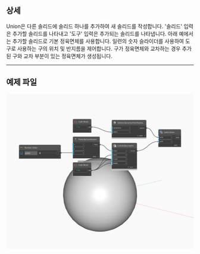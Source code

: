 ## 상세
Union은 다른 솔리드에 솔리드 하나를 추가하여 새 솔리드를 작성합니다. '솔리드' 입력은 추가할 솔리드를 나타내고 '도구' 입력은 추가되는 솔리드를 나타냅니다. 아래 예에서는 추가할 솔리드로 기본 정육면체를 사용합니다. 일련의 숫자 슬라이더를 사용하여 도구로 사용하는 구의 위치 및 반지름을 제어합니다. 구가 정육면체와 교차하는 경우 추가된 구와 교차 부분이 있는 정육면체가 생성됩니다.
___
## 예제 파일

![Union](./Autodesk.DesignScript.Geometry.Solid.Union_img.jpg)

